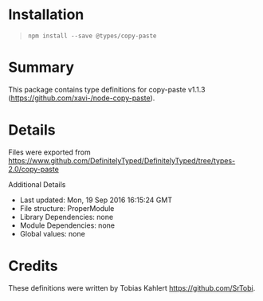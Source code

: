 # Installation
> `npm install --save @types/copy-paste`

# Summary
This package contains type definitions for copy-paste v1.1.3 (https://github.com/xavi-/node-copy-paste).

# Details
Files were exported from https://www.github.com/DefinitelyTyped/DefinitelyTyped/tree/types-2.0/copy-paste

Additional Details
 * Last updated: Mon, 19 Sep 2016 16:15:24 GMT
 * File structure: ProperModule
 * Library Dependencies: none
 * Module Dependencies: none
 * Global values: none

# Credits
These definitions were written by Tobias Kahlert <https://github.com/SrTobi>.
